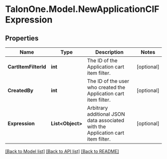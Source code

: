 # TalonOne.Model.NewApplicationCIFExpression
## Properties

Name | Type | Description | Notes
------------ | ------------- | ------------- | -------------
**CartItemFilterId** | **int** | The ID of the Application cart item filter. | [optional] 
**CreatedBy** | **int** | The ID of the user who created the Application cart item filter. | [optional] 
**Expression** | **List&lt;Object&gt;** | Arbitrary additional JSON data associated with the Application cart item filter. | [optional] 

[[Back to Model list]](../README.md#documentation-for-models) [[Back to API list]](../README.md#documentation-for-api-endpoints) [[Back to README]](../README.md)

